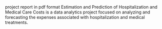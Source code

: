 project report in pdf format
Estimation and Prediction of Hospitalization and Medical Care Costs is a data
analytics project focused on analyzing and forecasting the expenses associated
with hospitalization and medical treatments.
